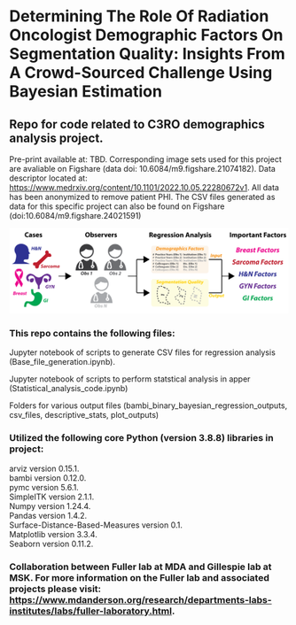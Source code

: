 # Determining The Role Of Radiation Oncologist Demographic Factors On Segmentation Quality: Insights From A Crowd-Sourced Challenge Using Bayesian Estimation 

## Repo for code related to C3RO demographics analysis project. 
Pre-print available at: TBD. Corresponding image sets used for this project are avaliable on Figshare (data doi: 10.6084/m9.figshare.21074182). Data descriptor located at: https://www.medrxiv.org/content/10.1101/2022.10.05.22280672v1. All data has been anonymized to remove patient PHI. The CSV files generated as data for this specific project can also be found on Figshare (doi:10.6084/m9.figshare.24021591) <br>

<img src= "overview_figure.png" width="700">

### This repo contains the following files: <br>
Jupyter notebook of scripts to generate CSV files for regression analysis (Base_file_generation.ipynb). <br>

Jupyter notebook of scripts to perform statstical analysis in apper (Statistical_analysis_code.ipynb) <br>

Folders for various output files (bambi_binary_bayesian_regression_outputs, csv_files, descriptive_stats, plot_outputs)

### Utilized the following core Python (version 3.8.8) libraries in project: <br>

arviz version 0.15.1. <br>
bambi version 0.12.0. <br>
pymc version 5.6.1. <br>
SimpleITK version 2.1.1. <br>
Numpy version 1.24.4. <br>
Pandas version 1.4.2. <br>
Surface-Distance-Based-Measures version 0.1. <br>
Matplotlib version 3.3.4.<br>
Seaborn version 0.11.2. <br>

### Collaboration between Fuller lab at MDA and Gillespie lab at MSK. For more information on the Fuller lab and associated projects please visit: https://www.mdanderson.org/research/departments-labs-institutes/labs/fuller-laboratory.html. 

